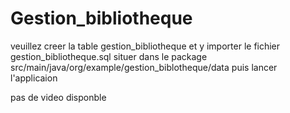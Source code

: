 # Gestion_bibliotheque

veuillez creer la table gestion_bibliotheque et y importer le fichier gestion_bibliotheque.sql situer dans le package src/main/java/org/example/gestion_biblotheque/data
puis lancer l'applicaion

pas de video disponble